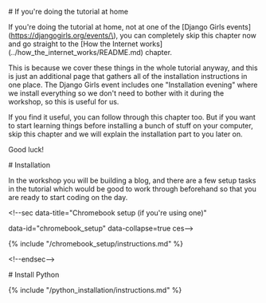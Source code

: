 \# If you're doing the tutorial at home



If you're doing the tutorial at home, not at one of the \[Django Girls events\]\(https://djangogirls.org/events/\), you can completely skip this chapter now and go straight to the \[How the Internet works\]\(../how\_the\_internet\_works/README.md\) chapter.



This is because we cover these things in the whole tutorial anyway, and this is just an additional page that gathers all of the installation instructions in one place. The Django Girls event includes one "Installation evening" where we install everything so we don't need to bother with it during the workshop, so this is useful for us.



If you find it useful, you can follow through this chapter too. But if you want to start learning things before installing a bunch of stuff on your computer, skip this chapter and we will explain the installation part to you later on.



Good luck!



\# Installation

In the workshop you will be building a blog, and there are a few setup tasks in the tutorial which would be good to work through beforehand so that you are ready to start coding on the day.



&lt;!--sec data-title="Chromebook setup \(if you're using one\)"

data-id="chromebook\_setup" data-collapse=true ces--&gt;

{% include "/chromebook\_setup/instructions.md" %}

&lt;!--endsec--&gt;



\# Install Python

{% include "/python\_installation/instructions.md" %}

